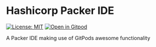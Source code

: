 # Hashicorp Packer IDE

[![License: MIT](https://img.shields.io/badge/License-MIT-yellow.svg)](https://opensource.org/licenses/MIT)
[![Open in Gitpod](https://gitpod.io/button/open-in-gitpod.svg)](https://gitpod.io/#https://github.com/fordyceadam/hashicorp-packer-ide/)

A Packer IDE making use of GitPods awesome functionality
